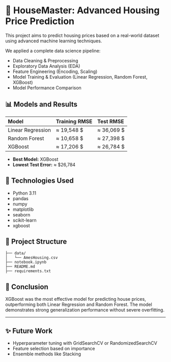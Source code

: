 # 🏡 HouseMaster: Advanced Housing Price Prediction

This project aims to predict housing prices based on a real-world dataset using advanced machine learning techniques.

We applied a complete data science pipeline:
- Data Cleaning & Preprocessing
- Exploratory Data Analysis (EDA)
- Feature Engineering (Encoding, Scaling)
- Model Training & Evaluation (Linear Regression, Random Forest, XGBoost)
- Model Performance Comparison

## 📊 Models and Results

| Model | Training RMSE | Test RMSE |
|:------|:--------------|:----------|
| Linear Regression | ≈ 19,548 $ | ≈ 36,069 $ |
| Random Forest | ≈ 10,658 $ | ≈ 27,398 $ |
| XGBoost | ≈ 17,206 $ | ≈ 26,784 $ |

- **Best Model:** XGBoost  
- **Lowest Test Error:** ≈ $26,784

## 🚀 Technologies Used

- Python 3.11
- pandas
- numpy
- matplotlib
- seaborn
- scikit-learn
- xgboost

## 📂 Project Structure

```plaintext
├── data/
│   └── AmesHousing.csv
├── notebook.ipynb
├── README.md
├── requirements.txt
```

## 📝 Conclusion

XGBoost was the most effective model for predicting house prices, outperforming both Linear Regression and Random Forest. The model demonstrates strong generalization performance without severe overfitting.

---

## ✨ Future Work

- Hyperparameter tuning with GridSearchCV or RandomizedSearchCV
- Feature selection based on importance
- Ensemble methods like Stacking